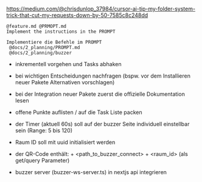 https://medium.com/@chrisdunlop_37984/cursor-ai-tip-my-folder-system-trick-that-cut-my-requests-down-by-50-7585c8c248dd

```
@feature.md @PRMOPT.md
Implement the instructions in the PROMPT
```

```
Implementiere die Befehle im PROMPT
 @docs/2_planning/PROMPT.md
 @docs/2_planning/buzzer
```


- inkrementell vorgehen und Tasks abhaken
- bei wichtigen Entscheidungen nachfragen (bspw. vor dem Installieren neuer Pakete Alternativen vorschlagen)
- bei der Integration neuer Pakete zuerst die offizielle Dokumentation lesen
- offene Punkte auflisten / auf die Task Liste packen

- der Timer (aktuell 60s) soll auf der buzzer Seite individuell einstellbar sein (Range: 5 bis 120)
- Raum ID soll mit uuid initialisiert werden
- der QR-Code enthält: <hostname> + <path_to_buzzer_connect> + <raum_id> (als get/query Parameter)
- buzzer server (buzzer-ws-server.ts) in nextjs api integrieren

